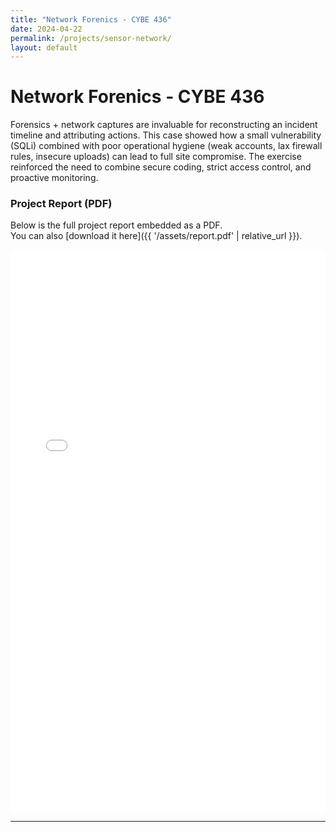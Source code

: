 ```yaml
---
title: "Network Forenics - CYBE 436"
date: 2024-04-22
permalink: /projects/sensor-network/
layout: default
---
```


# Network Forenics - CYBE 436

Forensics + network captures are invaluable for reconstructing an incident timeline and attributing actions. This case showed how a small vulnerability (SQLi) combined with poor operational hygiene (weak accounts, lax firewall rules, insecure uploads) can lead to full site compromise. The exercise reinforced the need to combine secure coding, strict access control, and proactive monitoring.

###  Project Report (PDF)

Below is the full project report embedded as a PDF.  
You can also [download it here]({{ '/assets/report.pdf' | relative_url }}).

<embed 
  src="{{ '/assets/report.pdf' | relative_url }}" 
  type="application/pdf" 
  width="100%" 
  height="900px" />

---

